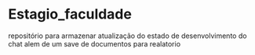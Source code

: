 # Estagio_faculdade
repositório para armazenar atualização do estado de desenvolvimento do chat alem de um save de documentos para realatorio

